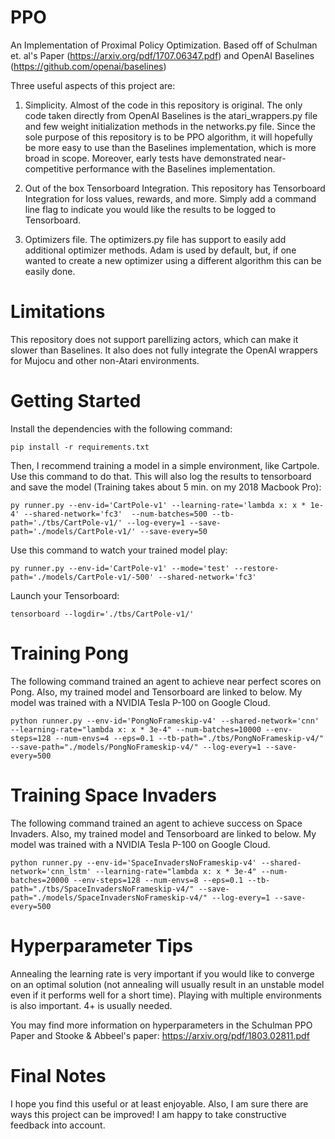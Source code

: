 # PPO
An Implementation of Proximal Policy Optimization. Based off of Schulman et. al's Paper (https://arxiv.org/pdf/1707.06347.pdf) and OpenAI Baselines (https://github.com/openai/baselines)

Three useful aspects of this project are:

1. Simplicity. Almost of the code in this repository is original. The only code taken directly from OpenAI Baselines is the atari_wrappers.py file and few weight initialization methods in the networks.py file. Since the sole purpose of this repository is to be PPO algorithm, it will hopefully be more easy to use than the Baselines implementation, which is more broad in scope. Moreover, early tests have demonstrated near-competitive performance with the Baselines implementation.

2. Out of the box Tensorboard Integration. This repository has Tensorboard Integration for loss values, rewards, and more. Simply add a command line flag to indicate you would like the results to be logged to Tensorboard.

3. Optimizers file. The optimizers.py file has support to easily add additional optimizer methods. Adam is used by default, but, if one wanted to create a new optimizer using a different algorithm this can be easily done.

# Limitations
This repository does not support parellizing actors, which can make it slower than Baselines. It also does not fully integrate the OpenAI wrappers for Mujocu and other non-Atari environments.

# Getting Started
Install the dependencies with the following command:
```
pip install -r requirements.txt
```

Then, I recommend training a model in a simple environment, like Cartpole. Use this command
to do that. This will also log the results to tensorboard and save the model (Training takes about 5 min. on my 2018 Macbook Pro):
```
py runner.py --env-id='CartPole-v1' --learning-rate='lambda x: x * 1e-4' --shared-network='fc3'  --num-batches=500 --tb-path='./tbs/CartPole-v1/' --log-every=1 --save-path='./models/CartPole-v1/' --save-every=50
```

Use this command to watch your trained model play:
```
py runner.py --env-id='CartPole-v1' --mode='test' --restore-path='./models/CartPole-v1/-500' --shared-network='fc3'
```

Launch your Tensorboard:
```
tensorboard --logdir='./tbs/CartPole-v1/'
```

# Training Pong
The following command trained an agent to achieve near perfect scores on Pong. Also, my trained model and Tensorboard are linked to below. My model was trained with a NVIDIA Tesla P-100 on Google Cloud.
```
python runner.py --env-id='PongNoFrameskip-v4' --shared-network='cnn' --learning-rate="lambda x: x * 3e-4" --num-batches=10000 --env-steps=128 --num-envs=4 --eps=0.1 --tb-path="./tbs/PongNoFrameskip-v4/" --save-path="./models/PongNoFrameskip-v4/" --log-every=1 --save-every=500
```

# Training Space Invaders
The following command trained an agent to achieve success on Space Invaders. Also, my trained model and Tensorboard are linked to below. My model was trained with a NVIDIA Tesla P-100 on Google Cloud.
```
python runner.py --env-id='SpaceInvadersNoFrameskip-v4' --shared-network='cnn_lstm' --learning-rate="lambda x: x * 3e-4" --num-batches=20000 --env-steps=128 --num-envs=8 --eps=0.1 --tb-path="./tbs/SpaceInvadersNoFrameskip-v4/" --save-path="./models/SpaceInvadersNoFrameskip-v4/" --log-every=1 --save-every=500
```

# Hyperparameter Tips
Annealing the learning rate is very important if you would like to converge on an optimal solution (not annealing will usually result in an unstable model even if it performs well for a short time). Playing with multiple environments is also important. 4+ is usually needed.

You may find more information on hyperparameters in the Schulman PPO Paper and Stooke & Abbeel's paper: https://arxiv.org/pdf/1803.02811.pdf

# Final Notes
I hope you find this useful or at least enjoyable. Also, I am sure there are ways this project can be improved! I am happy to take constructive feedback into account.
